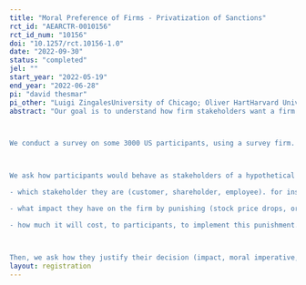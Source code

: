 ```yaml
---
title: "Moral Preference of Firms - Privatization of Sanctions"
rct_id: "AEARCTR-0010156"
rct_id_num: "10156"
doi: "10.1257/rct.10156-1.0"
date: "2022-09-30"
status: "completed"
jel: ""
start_year: "2022-05-19"
end_year: "2022-06-28"
pi: "david thesmar"
pi_other: "Luigi ZingalesUniversity of Chicago; Oliver HartHarvard University"
abstract: "Our goal is to understand how firm stakeholders want a firm to behave when it is in a position to sanction a sovereign. do they think this is not the company's role to do this? do they think the company should participate to the sanction? how much of their own wealth are they willing to sacrifice for this? do they care about impact?

We conduct a survey on some 3000 US participants, using a survey firm.

We ask how participants would behave as stakeholders of a hypothetical firm. This firm has sizable operations in Russia. In the midst of the war with Ukraine, this hypothetical firm decides to not exit from Russia. Participants are asked whether they are willing to punish the firm as stakeholders. We randomize:
- which stakeholder they are (customer, shareholder, employee). for instance, employees can quit, shareholders can sell their shares, customers can boycott
- what impact they have on the firm by punishing (stock price drops, or not; firm loses on customer, or not, etc.)
- how much it will cost, to participants, to implement this punishment. 

Then, we ask how they justify their decision (impact, moral imperative, etc), and information on socio-demographics, on moral values they adhere to, political stance, etc."
layout: registration
---
```


